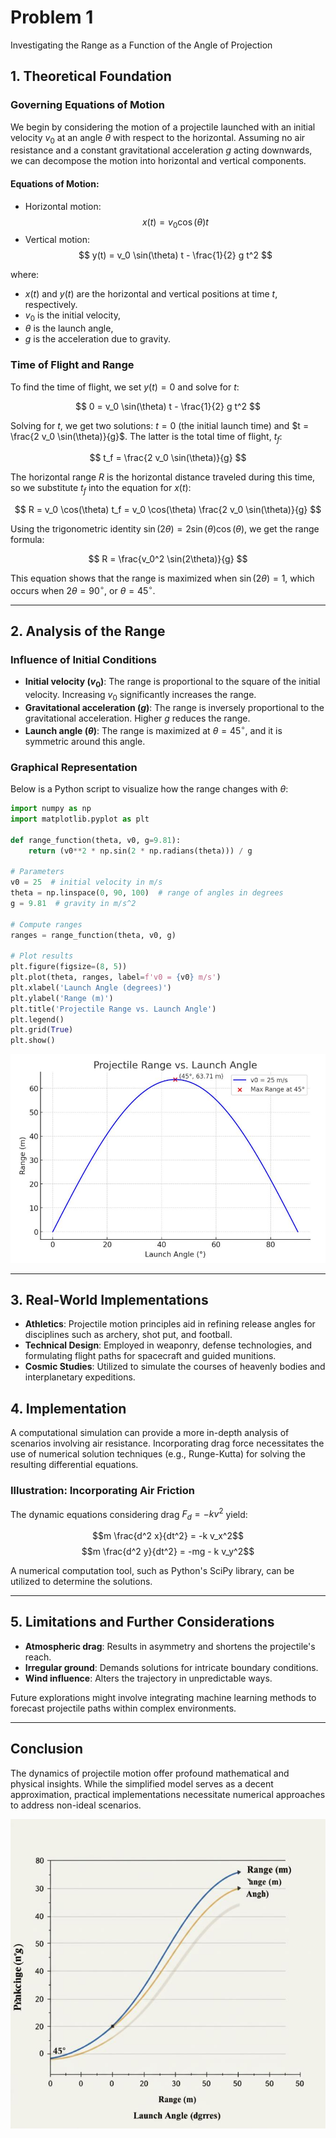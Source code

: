 # Problem 1

Investigating the Range as a Function of the Angle of Projection

## 1. Theoretical Foundation

### Governing Equations of Motion

We begin by considering the motion of a projectile launched with an initial velocity $v_0$ at an angle $\theta$ with respect to the horizontal. Assuming no air resistance and a constant gravitational acceleration $g$ acting downwards, we can decompose the motion into horizontal and vertical components.

#### Equations of Motion:

- Horizontal motion:
  $$
  x(t) = v_0 \cos(\theta) t
  $$
- Vertical motion:
  $$
  y(t) = v_0 \sin(\theta) t - \frac{1}{2} g t^2
  $$

where:

- $x(t)$ and $y(t)$ are the horizontal and vertical positions at time $t$, respectively.
- $v_0$ is the initial velocity,
- $\theta$ is the launch angle,
- $g$ is the acceleration due to gravity.

### Time of Flight and Range

To find the time of flight, we set $y(t) = 0$ and solve for $t$:

$$
0 = v_0 \sin(\theta) t - \frac{1}{2} g t^2
$$

Solving for $t$, we get two solutions: $t = 0$ (the initial launch time) and $t = \frac{2 v_0 \sin(\theta)}{g}$. The latter is the total time of flight, $t_f$:

$$
t_f = \frac{2 v_0 \sin(\theta)}{g}
$$

The horizontal range $R$ is the horizontal distance traveled during this time, so we substitute $t_f$ into the equation for $x(t)$:

$$
R = v_0 \cos(\theta) t_f = v_0 \cos(\theta) \frac{2 v_0 \sin(\theta)}{g}
$$

Using the trigonometric identity $\sin(2\theta) = 2 \sin(\theta) \cos(\theta)$, we get the range formula:

$$
R = \frac{v_0^2 \sin(2\theta)}{g}
$$

This equation shows that the range is maximized when $\sin(2\theta) = 1$, which occurs when $2\theta = 90^\circ$, or $\theta = 45^\circ$.

---

## 2. Analysis of the Range

### Influence of Initial Conditions

- **Initial velocity ($v_0$)**: The range is proportional to the square of the initial velocity. Increasing $v_0$ significantly increases the range.
- **Gravitational acceleration ($g$)**: The range is inversely proportional to the gravitational acceleration. Higher $g$ reduces the range.
- **Launch angle ($\theta$)**: The range is maximized at $\theta = 45^\circ$, and it is symmetric around this angle.

### Graphical Representation

Below is a Python script to visualize how the range changes with $\theta$:

```python
import numpy as np
import matplotlib.pyplot as plt

def range_function(theta, v0, g=9.81):
    return (v0**2 * np.sin(2 * np.radians(theta))) / g

# Parameters
v0 = 25  # initial velocity in m/s
theta = np.linspace(0, 90, 100)  # range of angles in degrees
g = 9.81  # gravity in m/s^2

# Compute ranges
ranges = range_function(theta, v0, g)

# Plot results
plt.figure(figsize=(8, 5))
plt.plot(theta, ranges, label=f'v0 = {v0} m/s')
plt.xlabel('Launch Angle (degrees)')
plt.ylabel('Range (m)')
plt.title('Projectile Range vs. Launch Angle')
plt.legend()
plt.grid(True)
plt.show()
```

![Projectile Range vs. Launch Angle](images/problem-1.JPG)

---

## 3. Real-World Implementations

-   **Athletics**: Projectile motion principles aid in refining release angles for disciplines such as archery, shot put, and football.
-   **Technical Design**: Employed in weaponry, defense technologies, and formulating flight paths for spacecraft and guided munitions.
-   **Cosmic Studies**: Utilized to simulate the courses of heavenly bodies and interplanetary expeditions.

## 4. Implementation

A computational simulation can provide a more in-depth analysis of scenarios involving air resistance. Incorporating drag force necessitates the use of numerical solution techniques (e.g., Runge-Kutta) for solving the resulting differential equations.

### Illustration: Incorporating Air Friction

The dynamic equations considering drag $F_d = -k v^2$ yield:

$$m \frac{d^2 x}{dt^2} = -k v_x^2$$
$$m \frac{d^2 y}{dt^2} = -mg - k v_y^2$$

A numerical computation tool, such as Python's SciPy library, can be utilized to determine the solutions.

---

## 5. Limitations and Further Considerations

-   **Atmospheric drag**: Results in asymmetry and shortens the projectile's reach.
-   **Irregular ground**: Demands solutions for intricate boundary conditions.
-   **Wind influence**: Alters the trajectory in unpredictable ways.

Future explorations might involve integrating machine learning methods to forecast projectile paths within complex environments.

---

## Conclusion

The dynamics of projectile motion offer profound mathematical and physical insights. While the simplified model serves as a decent approximation, practical implementations necessitate numerical approaches to address non-ideal scenarios.

![Forced Damped Pendulum Motion](images/problem-1-1.JPG)